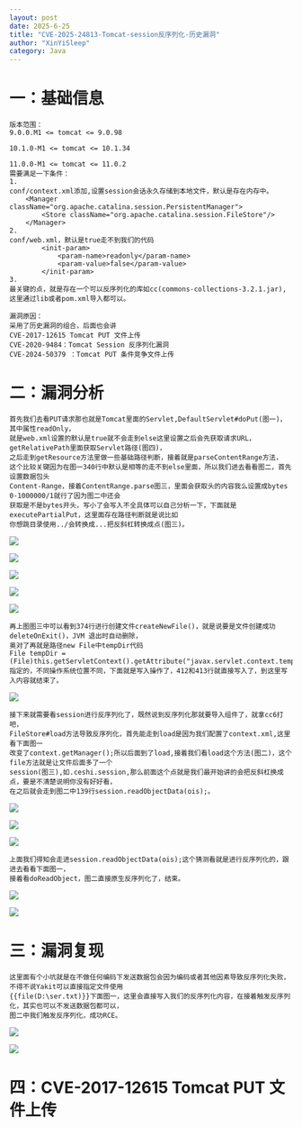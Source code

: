 ```yaml
---
layout: post
date: 2025-6-25
title: "CVE-2025-24813-Tomcat-session反序列化-历史漏洞"
author: "XinYiSleep"
category: Java
---
```

<h1 id="aWvXO">一：基础信息</h1>

```
版本范围：
9.0.0.M1 <= tomcat <= 9.0.98

10.1.0-M1 <= tomcat <= 10.1.34

11.0.0-M1 <= tomcat <= 11.0.2
需要满足一下条件：
1.
conf/context.xml添加,设置session会话永久存储到本地文件，默认是存在内存中。
	<Manager className="org.apache.catalina.session.PersistentManager">
		<Store className="org.apache.catalina.session.FileStore"/>
	</Manager>
2.
conf/web.xml，默认是true走不到我们的代码
		<init-param>
			<param-name>readonly</param-name>
			<param-value>false</param-value>
		</init-param>
3.
最关键的点，就是存在一个可以反序列化的库如cc(commons-collections-3.2.1.jar),这里通过lib或者pom.xml导入都可以。

漏洞原因：
采用了历史漏洞的组合，后面也会讲
CVE-2017-12615 Tomcat PUT ⽂件上传
CVE-2020-9484：Tomcat Session 反序列化漏洞
CVE-2024-50379 ：Tomcat PUT 条件竞争⽂件上传
```
<h1 id="MUs2S">二：漏洞分析</h1>

```
首先我们去看PUT请求那也就是Tomcat里面的Servlet,DefaultServlet#doPut(图一)，其中属性readOnly，
就是web.xml设置的默认是true就不会走到else这里设置之后会先获取请求URL，getRelativePath里面获取Servlet路径(图四)，
之后走到getResource方法里做一些基础路径判断，接着就是parseContentRange方法，
这个比较关键因为在图一340行中默认是相等的走不到else里面，所以我们进去看看图二，首先设置数据包头
Content-Range，接着ContentRange.parse图三，里面会获取头的内容我么设置成bytes 0-1000000/1就行了因为图二中还会
获取是不是bytes开头，写小了会写入不全具体可以自己分析一下，下面就是executePartialPut，这里面存在路径判断就是说比如
你想跳目录使用../会转换成...把反斜杠转换成点(图三)。
```
![](https://xinyisleep.github.io/img/2025/Tomcat/CVE-2025-24813/1.png)

![](https://xinyisleep.github.io/img/2025/Tomcat/CVE-2025-24813/1.1.png)

![](https://xinyisleep.github.io/img/2025/Tomcat/CVE-2025-24813/1.2.png)

![](https://xinyisleep.github.io/img/2025/Tomcat/CVE-2025-24813/2.png)

![](https://xinyisleep.github.io/img/2025/Tomcat/CVE-2025-24813/3.png)

```
再上图图三中可以看到374行进行创建文件createNewFile()，就是说要是文件创建成功deleteOnExit()，JVM 退出时自动删除，
奥对了再就是路径new File中tempDir代码
File tempDir = (File)this.getServletContext().getAttribute("javax.servlet.context.tempdir");
指定的，不同操作系统位置不同，下面就是写入操作了，412和413行就直接写入了，到这里写入内容就结束了。
```

![](https://xinyisleep.github.io/img/2025/CVE-2025-24813/4.png)

```
接下来就需要看session进行反序列化了，既然说到反序列化那就要导入组件了，就拿cc6打吧，
FileStore#load方法导致反序列化，首先能走到load是因为我们配置了context.xml,这里看下面图一
改变了context.getManager();所以后面到了load,接着我们看load这个方法(图二)，这个file方法就是让文件后面多了一个
session(图三),如.ceshi.session,那么前面这个点就是我们最开始讲的会把反斜杠换成点，要是不清楚说明你没有好好看，
在之后就会走到图二中139行session.readObjectData(ois);。
```

![](https://xinyisleep.github.io/img/2025/Tomcat/CVE-2025-24813/5.png)

![](https://xinyisleep.github.io/img/2025/Tomcat/CVE-2025-24813/6.png)

![](https://xinyisleep.github.io/img/2025/Tomcat/VE-2025-24813/7.png)

```
上面我们得知会走进session.readObjectData(ois);这个猜测看就是进行反序列化的，跟进去看看下面图一，
接着看doReadObject，图二直接原生反序列化了，结束。
```

![](https://xinyisleep.github.io/img/2025/Tomcat/CVE-2025-24813/8.png)

![](https://xinyisleep.github.io/img/2025/Tomcat/CVE-2025-24813/9.png)

<h1 id="Qzmnj">三：漏洞复现</h1>

```
这里面有个小坑就是在不做任何编码下发送数据包会因为编码或者其他因素导致反序列化失败，不得不说Yakit可以直接指定文件使用
{{file(D:\ser.txt)}}下面图一，这里会直接写入我们的反序列化内容，在接着触发反序列化，其实也可以不发送数据包都可以，
图二中我们触发反序列化，成功RCE。
```

![](https://xinyisleep.github.io/img/2025/Tomcat/CVE-2025-24813/10.png)

![](https://xinyisleep.github.io/img/2025/Tomcat/CVE-2025-24813/11.png)


<h1 id="b3xqG">四：CVE-2017-12615 Tomcat PUT ⽂件上传</h1>


